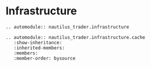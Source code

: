 # Infrastructure

```{eval-rst}
.. automodule:: nautilus_trader.infrastructure
```

```{eval-rst}
.. automodule:: nautilus_trader.infrastructure.cache
   :show-inheritance:
   :inherited-members:
   :members:
   :member-order: bysource
```
